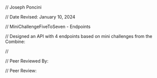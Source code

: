 // Joseph Poncini

// Date Revised: January 10, 2024

// MiniChallengeFiveToSeven - Endpoints

// Designed an API with 4 endpoints based on mini challenges from the Combine:

// 

// Peer Reviewed By:

// Peer Review: